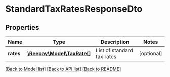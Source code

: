 # StandardTaxRatesResponseDto

## Properties
Name | Type | Description | Notes
------------ | ------------- | ------------- | -------------
**rates** | [**\Reepay\Model\TaxRate[]**](TaxRate.md) | List of standard tax rates | [optional] 

[[Back to Model list]](../../README.md#documentation-for-models) [[Back to API list]](../../README.md#documentation-for-api-endpoints) [[Back to README]](../../README.md)

